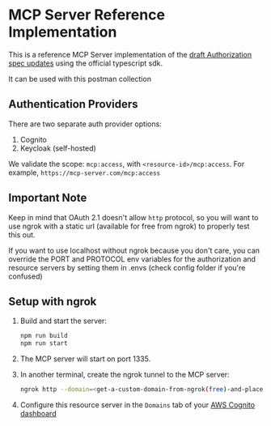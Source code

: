 # MCP Server Reference Implementation

This is a reference MCP Server implementation of the [draft Authorization spec updates](https://modelcontextprotocol.io/specification/draft/basic/authorization#2-3-authorization-server-discovery) using the official typescript sdk.

It can be used with this postman collection

## Authentication Providers

There are two separate auth provider options:
1. Cognito
2. Keycloak (self-hosted)

We validate the scope: `mcp:access`, with `<resource-id>/mcp:access`. For example, `https://mcp-server.com/mcp:access`

## Important Note

Keep in mind that OAuth 2.1 doesn't allow `http` protocol, so you will want to use ngrok with a static url (available for free from ngrok) to properly test this out.

If you want to use localhost without ngrok because you don't care, you can override the PORT and PROTOCOL env variables for the authorization and resource servers by setting them in .envs (check config folder if you're confused)

## Setup with ngrok

1. Build and start the server:
   ```bash
   npm run build
   npm run start
   ```

2. The MCP server will start on port 1335.

3. In another terminal, create the ngrok tunnel to the MCP server:
   ```bash
   ngrok http --domain=<get-a-custom-domain-from-ngrok(free)-and-place-here> 1335
   ```

4. Configure this resource server in the `Domains` tab of your [AWS Cognito dashboard](https://aws.amazon.com/es/cognito/)
